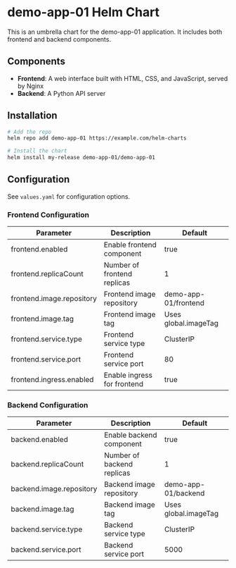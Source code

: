 # demo-app-01 Helm Chart

This is an umbrella chart for the demo-app-01 application. It includes both frontend and backend components.

## Components

- **Frontend**: A web interface built with HTML, CSS, and JavaScript, served by Nginx
- **Backend**: A Python API server

## Installation

```bash
# Add the repo
helm repo add demo-app-01 https://example.com/helm-charts

# Install the chart
helm install my-release demo-app-01/demo-app-01
```

## Configuration

See `values.yaml` for configuration options.

### Frontend Configuration

| Parameter | Description | Default |
|-----------|-------------|---------|
| frontend.enabled | Enable frontend component | true |
| frontend.replicaCount | Number of frontend replicas | 1 |
| frontend.image.repository | Frontend image repository | demo-app-01/frontend |
| frontend.image.tag | Frontend image tag | Uses global.imageTag |
| frontend.service.type | Frontend service type | ClusterIP |
| frontend.service.port | Frontend service port | 80 |
| frontend.ingress.enabled | Enable ingress for frontend | true |

### Backend Configuration

| Parameter | Description | Default |
|-----------|-------------|---------|
| backend.enabled | Enable backend component | true |
| backend.replicaCount | Number of backend replicas | 1 |
| backend.image.repository | Backend image repository | demo-app-01/backend |
| backend.image.tag | Backend image tag | Uses global.imageTag |
| backend.service.type | Backend service type | ClusterIP |
| backend.service.port | Backend service port | 5000 |